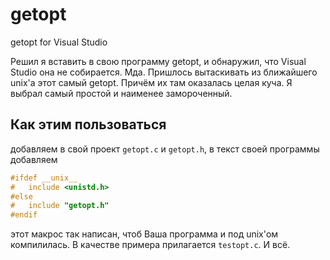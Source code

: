 # getopt
getopt for Visual Studio

Решил я вставить в свою программу getopt, и обнаружил, что Visual Studio она не собирается. Мда. Пришлось вытаскивать из ближайшего unix'а этот самый getopt. Причём их там оказалась целая куча. Я выбрал самый простой и наименее замороченный.
## Как этим пользоваться
добавляем в свой проект `getopt.c` и `getopt.h`, в текст своей программы добавляем
```c
#ifdef __unix__
#	include <unistd.h>
#else
#	include "getopt.h"
#endif
```
этот макрос так написан, чтоб Ваша программа и под unix'ом компилилась. В качестве примера прилагается `testopt.c`.
И всё.